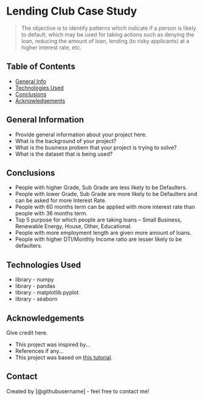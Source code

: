 # Lending Club Case Study
> The objective is to identify patterns which indicate if a person is likely to default, which may be used for taking actions such as
denying the loan, reducing the amount of loan, lending (to risky applicants) at a higher interest rate, etc.


## Table of Contents
* [General Info](#general-information)
* [Technologies Used](#technologies-used)
* [Conclusions](#conclusions)
* [Acknowledgements](#acknowledgements)

<!-- You can include any other section that is pertinent to your problem -->

## General Information
- Provide general information about your project here.
- What is the background of your project?
- What is the business probem that your project is trying to solve?
- What is the dataset that is being used?

<!-- You don't have to answer all the questions - just the ones relevant to your project. -->

## Conclusions
- People with higher Grade, Sub Grade are less likely to be Defaulters.
- People with lower Grade, Sub Grade are more likely to be Defaulters and can be asked for more Interest Rate.
- People with 60 months term can be applied with more interest rate than people with 36 months term.
- Top 5 purpose for which people are taking loans – Small Business, Renewable Energy, House, Other, Educational.
- People with more employment length are given more amount of loans.
- People with higher DTI/Monthly Income ratio are lesser likely to be defaulters.

<!-- You don't have to answer all the questions - just the ones relevant to your project. -->


## Technologies Used
- library - numpy
- library - pandas
- library - matplotlib.pyplot
- library - seaborn

<!-- As the libraries versions keep on changing, it is recommended to mention the version of library used in this project -->

## Acknowledgements
Give credit here.
- This project was inspired by...
- References if any...
- This project was based on [this tutorial](https://www.example.com).


## Contact
Created by [@githubusername] - feel free to contact me!


<!-- Optional -->
<!-- ## License -->
<!-- This project is open source and available under the [... License](). -->

<!-- You don't have to include all sections - just the one's relevant to your project -->

